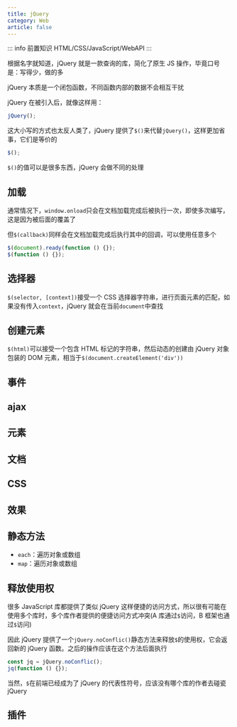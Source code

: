```yaml
---
title: jQuery
category: Web
article: false
---
```


::: info 前置知识
HTML/CSS/JavaScript/WebAPI
:::

根据名字就知道，jQuery 就是一款查询的库，简化了原生 JS 操作，毕竟口号是：写得少，做的多

jQuery 本质是一个闭包函数，不同函数内部的数据不会相互干扰

jQuery 在被引入后，就像这样用：

```js
jQuery();
```

这大小写的方式也太反人类了，jQuery 提供了`$()`来代替`jQuery()`，这样更加省事，它们是等价的

```js
$();
```

`$()`的值可以是很多东西，jQuery 会做不同的处理

## 加载

通常情况下，`window.onload`只会在文档加载完成后被执行一次，即使多次编写，这是因为被后面的覆盖了

但`$(callback)`同样会在文档加载完成后执行其中的回调，可以使用任意多个

```js
$(document).ready(function () {});
$(function () {});
```

## 选择器

`$(selector, [context])`接受一个 CSS 选择器字符串，进行页面元素的匹配，如果没有传入`context`，jQuery 就会在当前`document`中查找

## 创建元素

`$(html)`可以接受一个包含 HTML 标记的字符串，然后动态的创建由 jQuery 对象包装的 DOM 元素，相当于`$(document.createElement('div'))`

## 事件

<!-- more -->

## ajax

## 元素

## 文档

## CSS

## 效果

## 静态方法

+ `each`：遍历对象或数组
+ `map`：遍历对象或数组

## 释放使用权

很多 JavaScript 库都提供了类似 jQuery 这样便捷的访问方式，所以很有可能在使用多个库时，多个库作者提供的便捷访问方式冲突(A 库通过`$`访问，B 框架也通过`$`访问)

因此 jQuery 提供了一个`jQuery.noConflic()`静态方法来释放`$`的使用权，它会返回新的 jQuery 函数。之后的操作应该在这个方法后面执行

```js
const jq = jQuery.noConflic();
jq(function () {});
```

当然，`$`在前端已经成为了 jQuery 的代表性符号，应该没有哪个库的作者去碰瓷 jQuery

## 插件

<!-- more -->